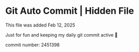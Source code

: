 # Git Auto Commit | Hidden File

This file was added Feb 12, 2025

Just for fun and keeping my daily git commit active 🤪

commit number: 2451398
